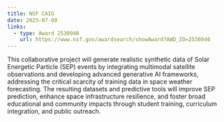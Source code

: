 ```yaml
---
title: NSF CAIG
date: 2025-07-08
links:
  - type: Award 2530946
    url: https://www.nsf.gov/awardsearch/showAward?AWD_ID=2530946
---
```


This collaborative project will generate realistic synthetic data of Solar Energetic Particle (SEP) events by integrating multimodal satellite observations and developing advanced generative AI frameworks, addressing the critical scarcity of training data in space weather forecasting. The resulting datasets and predictive tools will improve SEP prediction, enhance space infrastructure resilience, and foster broad educational and community impacts through student training, curriculum integration, and public outreach.

<!--more-->
